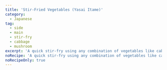 ```yaml
---
title: 'Stir-Fried Vegetables (Yasai Itame)'
category:
  - Japanese
tag:
  - side
  - main
  - stir-fry
  - cabbage
  - mushroom
excerpt: 'A quick stir-fry using any combination of vegetables like cabbage, carrots, and bell mushrooms, seasoned with soy sauce and garlic.'
noRecipe: 'A quick stir-fry using any combination of vegetables like cabbage, carrots, and bell mushrooms, seasoned with soy sauce and garlic.'
noRecipeOnly: true
---
```

